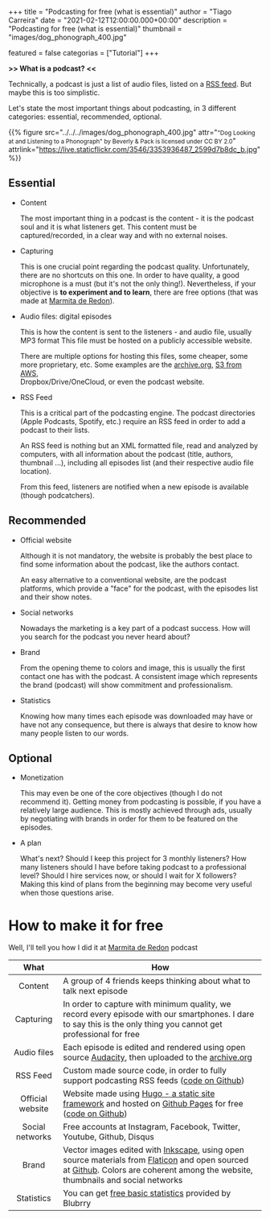 +++
title = "Podcasting for free (what is essential)"
author = "Tiago Carreira"
date = "2021-02-12T12:00:00.000+00:00"
description = "Podcasting for free (what is essential)"
thumbnail = "images/dog_phonograph_400.jpg"

featured = false
categorias = ["Tutorial"]
+++


**>> What is a podcast? <<**

Technically, a podcast is just a list of audio files, listed on a [RSS feed](https://en.wikipedia.org/wiki/RSS).
But maybe this is too simplistic.

Let's state the most important things about podcasting, in 3 different categories: essential, recommended, optional.

{{% 
figure
src="../../../images/dog_phonograph_400.jpg" 
attr="<small>\"Dog Looking at and Listening to a Phonograph\" by Beverly & Pack is licensed under CC BY 2.0</small>"
attrlink="https://live.staticflickr.com/3546/3353936487_2599d7b8dc_b.jpg"
%}}

## Essential

- Content

  The most important thing in a podcast is the content - it is the podcast soul and it is what listeners get.
  This content must be captured/recorded, in a clear way and with no external noises.

- Capturing

  This is one crucial point regarding the podcast quality.
  Unfortunately, there are no shortcuts on this one.
  In order to have quality, a good microphone is a must (but it's not the only thing!).
  Nevertheless, if your objective is **to experiment and to learn**, there are free options (that was made at [Marmita de Redon](https://marmita.pt)).

- Audio files: digital episodes
  
  This is how the content is sent to the listeners - and audio file, usually MP3 format
  This file must be hosted on a publicly accessible website.

  There are multiple options for hosting this files, some cheaper, some more proprietary, etc.
  Some examples are the [archive.org](https://archive.org), [S3 from AWS](https://aws.amazon.com/s3/),  
  Dropbox/Drive/OneCloud, or even the podcast website.

- RSS Feed

  This is a critical part of the podcasting engine.
  The podcast directories (Apple Podcasts, Spotify, etc.) require an RSS feed in order to add a podcast to their lists.

  An RSS feed is nothing but an XML formatted file, read and analyzed by computers,
  with all information about the podcast (title, authors, thumbnail ...),
  including all episodes list (and their respective audio file location).

  From this feed, listeners are notified when a new episode is available (though podcatchers).


## Recommended

- Official website

  Although it is not mandatory, the website is probably the best place to find some information about the podcast,
  like the authors contact.
  
  An easy alternative to a conventional website, are the podcast platforms,
  which provide a "face" for the podcast, with the episodes list and their show notes.

- Social networks

  Nowadays the marketing is a key part of a podcast success.
  How will you search for the podcast you never heard about?

- Brand

  From the opening theme to colors and image, this is usually the first contact one has with the podcast.
  A consistent image which represents the brand (podcast) will show commitment and professionalism.
  
- Statistics

  Knowing how many times each episode was downloaded may have or have not any consequence,
  but there is always that desire to know how many people listen to our words.


## Optional

- Monetization

  This may even be one of the core objectives (though I do not recommend it).
  Getting money from podcasting is possible, if you have a relatively large audience.
  This is mostly achieved through ads,
  usually by negotiating with brands in order for them to be featured on the episodes.

- A plan

  What's next? 
  Should I keep this project for 3 monthly listeners?
  How many listeners should I have before taking podcast to a professional level?
  Should I hire services now, or should I wait for X followers?  
  Making this kind of plans from the beginning may become very useful when those questions arise.


# How to make it for free

Well, I'll tell you how I did it at [Marmita de Redon](https://marmita.pt) podcast

|       What       | How                                                                                                                                                                                                                                                                                |
|:----------------:|------------------------------------------------------------------------------------------------------------------------------------------------------------------------------------------------------------------------------------------------------------------------------------|
|     Content      | A group of 4 friends keeps thinking about what to talk next episode                                                                                                                                                                                                                |
|    Capturing     | In order to capture with minimum quality, we record every episode with our smartphones. I dare to say this is the only thing you cannot get professional for free                                                                                                                  |
|   Audio files    | Each episode is edited and rendered using open source [Audacity](https://www.audacityteam.org/), then uploaded to the [archive.org](https://archive.org)                                                                                                                           |
|     RSS Feed     | Custom made source code, in order to fully support podcasting RSS feeds ([code on Github](https://github.com/Marmita-de-Redon/hugo-redon-podcast/blob/master/layouts/feed/rss.xml))                                                                                                |
| Official website | Website made using [Hugo - a static site framework](https://gohugo.io/) and hosted on [Github Pages](https://pages.github.com/) for free ([code on Github](https://github.com/Marmita-de-Redon/website))                                                                           |
| Social networks  | Free accounts at Instagram, Facebook, Twitter, Youtube, Github, Disqus                                                                                                                                                                                                             |
|      Brand       | Vector images edited with [Inkscape](https://inkscape.org/), using open source materials from [Flaticon](https://www.flaticon.com/) and open sourced at [Github](https://github.com/Marmita-de-Redon/brand). Colors are coherent among the website, thumbnails and social networks |
|    Statistics    | You can get [free basic statistics](https://create.blubrry.com/resources/podcast-media-download-statistics/basic-statistics/) provided by Blubrry                                                                                                                                  |
